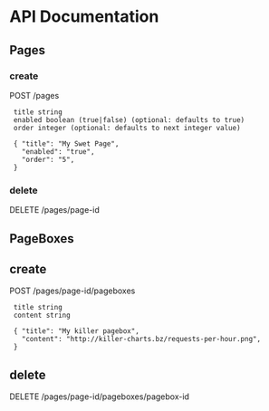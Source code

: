 # API Documentation

## Pages

### create

POST /pages

     title string
     enabled boolean (true|false) (optional: defaults to true)
     order integer (optional: defaults to next integer value)

     { "title": "My Swet Page",
       "enabled": "true",
       "order": "5",
     }

### delete

DELETE /pages/page-id

## PageBoxes

## create

POST /pages/page-id/pageboxes

     title string
     content string
     
     { "title": "My killer pagebox",
       "content": "http://killer-charts.bz/requests-per-hour.png",
     }

## delete

DELETE /pages/page-id/pageboxes/pagebox-id
